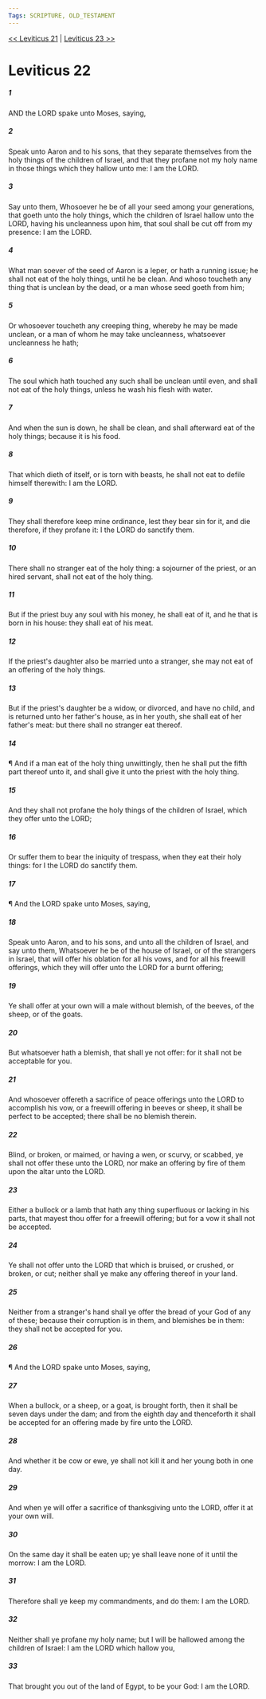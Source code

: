 ```yaml
---
Tags: SCRIPTURE, OLD_TESTAMENT
---
```


[<< Leviticus 21](OLD_TESTAMENT/03_Leviticus/Leviticus_21.md) | [Leviticus 23 >>](OLD_TESTAMENT/03_Leviticus/Leviticus_23.md)

# Leviticus 22

##### 1
 AND the LORD spake unto Moses, saying,
##### 2
 Speak unto Aaron and to his sons, that they separate themselves from the holy things of the children of Israel, and that they profane not my holy name in those things which they hallow unto me: I am the LORD.
##### 3
 Say unto them, Whosoever he be of all your seed among your generations, that goeth unto the holy things, which the children of Israel hallow unto the LORD, having his uncleanness upon him, that soul shall be cut off from my presence: I am the LORD.
##### 4
 What man soever of the seed of Aaron is a leper, or hath a running issue; he shall not eat of the holy things, until he be clean.  And whoso toucheth any thing that is unclean by the dead, or a man whose seed goeth from him;
##### 5
 Or whosoever toucheth any creeping thing, whereby he may be made unclean, or a man of whom he may take uncleanness, whatsoever uncleanness he hath;
##### 6
 The soul which hath touched any such shall be unclean until even, and shall not eat of the holy things, unless he wash his flesh with water.
##### 7
 And when the sun is down, he shall be clean, and shall afterward eat of the holy things; because it is his food.
##### 8
 That which dieth of itself, or is torn with beasts, he shall not eat to defile himself therewith: I am the LORD.
##### 9
 They shall therefore keep mine ordinance, lest they bear sin for it, and die therefore, if they profane it: I the LORD do sanctify them.
##### 10
 There shall no stranger eat of the holy thing: a sojourner of the priest, or an hired servant, shall not eat of the holy thing.
##### 11
 But if the priest buy any soul with his money, he shall eat of it, and he that is born in his house: they shall eat of his meat.
##### 12
 If the priest's daughter also be married unto a stranger, she may not eat of an offering of the holy things.
##### 13
 But if the priest's daughter be a widow, or divorced, and have no child, and is returned unto her father's house, as in her youth, she shall eat of her father's meat: but there shall no stranger eat thereof.
##### 14
 ¶ And if a man eat of the holy thing unwittingly, then he shall put the fifth part thereof unto it, and shall give it unto the priest with the holy thing.
##### 15
 And they shall not profane the holy things of the children of Israel, which they offer unto the LORD;
##### 16
 Or suffer them to bear the iniquity of trespass, when they eat their holy things: for I the LORD do sanctify them.
##### 17
 ¶ And the LORD spake unto Moses, saying,
##### 18
 Speak unto Aaron, and to his sons, and unto all the children of Israel, and say unto them, Whatsoever he be of the house of Israel, or of the strangers in Israel, that will offer his oblation for all his vows, and for all his freewill offerings, which they will offer unto the LORD for a burnt offering;
##### 19
 Ye shall offer at your own will a male without blemish, of the beeves, of the sheep, or of the goats.
##### 20
 But whatsoever hath a blemish, that shall ye not offer: for it shall not be acceptable for you.
##### 21
 And whosoever offereth a sacrifice of peace offerings unto the LORD to accomplish his vow, or a freewill offering in beeves or sheep, it shall be perfect to be accepted; there shall be no blemish therein.
##### 22
 Blind, or broken, or maimed, or having a wen, or scurvy, or scabbed, ye shall not offer these unto the LORD, nor make an offering by fire of them upon the altar unto the LORD.
##### 23
 Either a bullock or a lamb that hath any thing superfluous or lacking in his parts, that mayest thou offer for a freewill offering; but for a vow it shall not be accepted.
##### 24
 Ye shall not offer unto the LORD that which is bruised, or crushed, or broken, or cut; neither shall ye make any offering thereof in your land.
##### 25
 Neither from a stranger's hand shall ye offer the bread of your God of any of these; because their corruption is in them, and blemishes be in them: they shall not be accepted for you.
##### 26
 ¶ And the LORD spake unto Moses, saying,
##### 27
 When a bullock, or a sheep, or a goat, is brought forth, then it shall be seven days under the dam; and from the eighth day and thenceforth it shall be accepted for an offering made by fire unto the LORD.
##### 28
 And whether it be cow or ewe, ye shall not kill it and her young both in one day.
##### 29
 And when ye will offer a sacrifice of thanksgiving unto the LORD, offer it at your own will.
##### 30
 On the same day it shall be eaten up; ye shall leave none of it until the morrow: I am the LORD.
##### 31
 Therefore shall ye keep my commandments, and do them: I am the LORD.
##### 32
 Neither shall ye profane my holy name; but I will be hallowed among the children of Israel: I am the LORD which hallow you,
##### 33
 That brought you out of the land of Egypt, to be your God: I am the LORD.
